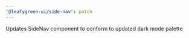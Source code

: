 ```yaml
---
'@leafygreen-ui/side-nav': patch
---
```


Updates SideNav component to conform to updated dark mode palette
